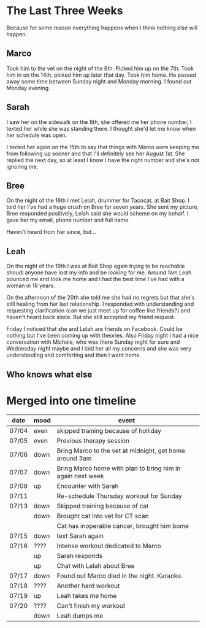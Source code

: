 # The Last Three Weeks

Because for some reason everything happens when I think nothing else will
happen.

## Marco

Took him to the vet on the night of the 6th. Picked him up on the 7th. Took
him in on the 14th, picked him up later that day. Took him home. He passed
away some time between Sunday night and Monday morning. I found out Monday
evening.

## Sarah

I saw her on the sidewalk on the 8th, she offered me her phone number, I
texted her while she was standing there. I thought she'd let me know when her
schedule was open.

I texted her again on the 15th to say that things with Marco were keeping me
from following up sooner and that I'll definitely see her August 1st. She
replied the next day, so at least I know I have the right number and she's not
ignoring me.

## Bree

On the night of the 16th I met Lelah, drummer for Tacocat, at Bait Shop. I
told her I've had a huge crush on Bree for seven years. She sent my picture,
Bree responded positively, Lelah said she would scheme on my behalf. I gave
her my email, phone number and full name.

Haven't heard from her since, but...

## Leah

On the night of the 19th I was at Bait Shop again trying to be reachable
shoudl anyone have lost my info and be looking for me. Around 1am Leah pounced
me and took me home and I had the best time I've had with a woman in 18 years.

On the afternoon of the 20th she told me she had no regrets but that she's
still healing from her last relationship. I responded with understanding and
requesting clarification (can we just meet up for coffee like friends?) and
haven't heard back since. But she still accepted my friend request.

Friday I noticed that she and Lelah are friends on Facebook. Could be nothing
but I've been coming up with theories. Also Friday night I had a nice
conversation with Michele, who was there Sunday night for sure and Wednesday
night maybe and I told her all my concerns and she was very understanding and
comforting and then I went home.

## Who knows what else

# Merged into one timeline

 date | mood | event
------|------|-------
07/04 | even | skipped training because of holliday
07/05 | even | Previous therapy session
07/06 | down | Bring Marco to the vet at midnight, get home around 3am
07/07 | down | Bring Marco home with plan to bring him in again next week
07/08 |  up  | Encounter with Sarah
07/11 |      | Re-schedule Thursday workout for Sunday
07/13 | down | Skipped training because of cat
      | down | Brought cat into vet for CT scan
      |      | Cat has inoperable cancer, brought him bome
07/15 | down | text Sarah again
07/16 | ???? | Intense workout dedicated to Marco
      |  up  | Sarah responds
      |  up  | Chat with Lelah about Bree
07/17 | down | Found out Marco died in the night. Karaoke.
07/18 | ???? | Another hard workout
07/19 |  up  | Leah takes me home
07/20 | ???? | Can't finish my workout
      | down | Leah dumps me

